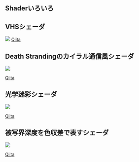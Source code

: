 ## Shaderいろいろ

## VHSシェーダ
![](https://qiita-user-contents.imgix.net/https%3A%2F%2Fqiita-image-store.s3.ap-northeast-1.amazonaws.com%2F0%2F378758%2F7d6c5762-3b94-dabb-f2b1-7a4eed405178.gif?ixlib=rb-1.2.2&auto=format&gif-q=60&q=75&s=218600e7cf8a48fe733584dadba747e6)
[Qiita](https://qiita.com/3yen/items/c549ff26848dbb906635)

## Death Strandingのカイラル通信風シェーダ

![](https://qiita-user-contents.imgix.net/https%3A%2F%2Fqiita-image-store.s3.ap-northeast-1.amazonaws.com%2F0%2F378758%2F3b0d4cb5-01a9-27a3-78ad-8bc515c114cb.gif?ixlib=rb-1.2.2&auto=compress%2Cformat&gif-q=60&s=ea7e295cd8022ab2f8638f7b3dc9644d)

[Qiita](https://qiita.com/3yen/items/ce1493c9c0d1d1273eb6)


## 光学迷彩シェーダ

![](https://qiita-user-contents.imgix.net/https%3A%2F%2Fqiita-image-store.s3.amazonaws.com%2F0%2F378758%2F794e1c8e-cf20-ebc7-f4c1-bc1b01900b03.gif?ixlib=rb-1.2.2&auto=compress%2Cformat&gif-q=60&s=320b76faf6f78de46a7e76c59b50da09)

[Qiita](https://qiita.com/3yen/items/ca906b6dec38776d7293)


## 被写界深度を色収差で表すシェーダ

![](https://qiita-user-contents.imgix.net/https%3A%2F%2Fqiita-image-store.s3.ap-northeast-1.amazonaws.com%2F0%2F378758%2F084fa106-0fa3-9d55-352d-eddef5a06f21.png?ixlib=rb-1.2.2&auto=compress%2Cformat&gif-q=60&s=797e0d2a30dd20b7f924c19698661128)

[Qiita](https://qiita.com/3yen/items/4396bbe99bbb1410b20f)
